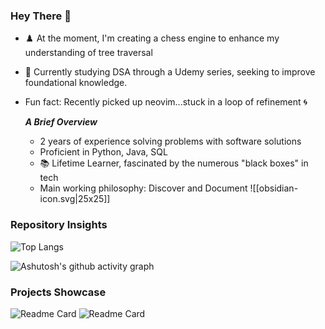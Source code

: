 ### Hey There 👋
-  ♟️ At the moment, I'm creating a chess engine to enhance my understanding of tree traversal
- 🧩 Currently studying DSA through a Udemy series, seeking to improve foundational knowledge. 
- Fun fact: Recently picked up neovim...stuck in a loop of refinement 🌀

  ***A Brief Overview***
  - 2 years of experience solving problems with software solutions
  -  Proficient in Python, Java, SQL
  - 📚 Lifetime Learner, fascinated by the numerous "black boxes" in tech
  - Main working philosophy: Discover and Document ![[obsidian-icon.svg|25x25]] 

### Repository Insights

![Top Langs](https://github-readme-stats.vercel.app/api/top-langs/?username=bbulls14&hide=jupyter%20notebook&layout=compact)

![Ashutosh's github activity graph](https://github-readme-activity-graph.vercel.app/graph?username=bbulls14&theme=nord)

### Projects Showcase
![Readme Card](https://github-readme-stats.vercel.app/api/pin/?username=bbulls14&repo=2-opt_travelling_salesman)
![Readme Card](https://github-readme-stats.vercel.app/api/pin/?username=bbulls14&repo=svd_book_recommender)
